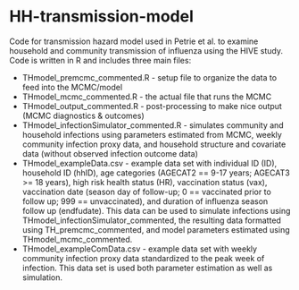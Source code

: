 # HH-transmission-model
Code for transmission hazard model used in Petrie et al. to examine household and community transmission of influenza using the HIVE study. Code is written in R and includes three main files:
* THmodel_premcmc_commented.R - setup file to organize the data to feed into the MCMC/model
* THmodel_mcmc_commented.R - the actual file that runs the MCMC
* THmodel_output_commented.R - post-processing to make nice output (MCMC diagnostics & outcomes)
* THmodel_infectionSimulator_commented.R - simulates community and household infections using parameters estimated from MCMC, weekly community infection proxy data, and household structure and covariate data (without observed infection outcome data)
* THmodel_exampleData.csv - example data set with individual ID (ID), household ID (hhID), age categories (AGECAT2 == 9-17 years; AGECAT3 >= 18 years), high risk health status (HR), vaccination status (vax), vaccination date (season day of follow-up; 0 == vaccinated prior to follow up; 999 == unvaccinated), and duration of influenza season follow up (endfudate). This data can be used to simulate infections using THmodel_infectionSimulator_commented, the resulting data formatted using TH_premcmc_commented, and model parameters estimated using THmodel_mcmc_commented. 
*  THmodel_exampleComData.csv - example data set with weekly community infection proxy data standardized to the peak week of infection. This data set is used both parameter estimation as well as simulation.
